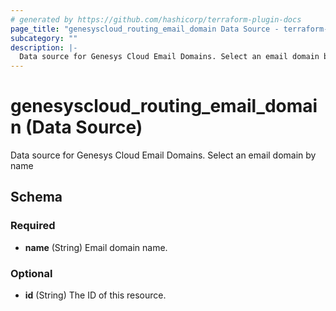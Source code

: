 ```yaml
---
# generated by https://github.com/hashicorp/terraform-plugin-docs
page_title: "genesyscloud_routing_email_domain Data Source - terraform-provider-genesyscloud"
subcategory: ""
description: |-
  Data source for Genesys Cloud Email Domains. Select an email domain by name
---
```


# genesyscloud_routing_email_domain (Data Source)

Data source for Genesys Cloud Email Domains. Select an email domain by name



<!-- schema generated by tfplugindocs -->
## Schema

### Required

- **name** (String) Email domain name.

### Optional

- **id** (String) The ID of this resource.


